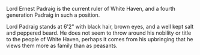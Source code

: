 
Lord Ernest Padraig is the current ruler of White Haven, and a fourth generation Padraig in such a position.

Lord Padraig stands at 6'2" with black hair, brown eyes, and a well kept salt and peppered beard. He does not seem to throw around his nobility or title to the people of White Haven, perhaps it comes from his upbringing that he views them more as family than as peasants.  
